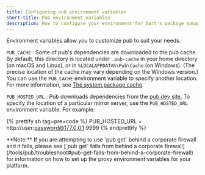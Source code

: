```yaml
---
title: Configuring pub environment variables
short-title: Pub environment variables
description: How to configure your environment for Dart's package management tool, pub.
---
```


Environment variables allow you to customize pub to suit your needs.

`PUB_CACHE`
: Some of pub's dependencies are downloaded to the pub cache.
  By default, this directory is located under `.pub-cache`
  in your home directory (on macOS and Linux),
  or in `%LOCALAPPDATA%\Pub\Cache` (on Windows). (The precise location of the
  cache may vary depending on the Windows version.)
  You can use the `PUB_CACHE` environment
  variable to specify another location. For more information, see
  [The system package cache](/tools/pub/cmd/pub-get#the-system-package-cache).

`PUB_HOSTED_URL`
: Pub downloads dependencies from the [pub.dev site.]({{site.pub}})
  To specify the location of a particular mirror server,
  use the `PUB_HOSTED_URL` environment variable. For example:

{% prettify sh tag=pre+code %}
PUB_HOSTED_URL = http://user:password@177.0.0.1:9999
{% endprettify %}

<aside class="alert alert-info" markdown="1">
  **Note:**
  If you are attempting to use `pub get` behind a corporate firewall
  and it fails, please see
  [`pub get` fails from behind a corporate firewall](/tools/pub/troubleshoot#pub-get-fails-from-behind-a-corporate-firewall)
  for information on how to set up the proxy environment variables for
  your platform.
</aside>
